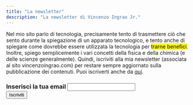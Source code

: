 ```yaml
---
title: "La newsletter"
description: "La newsletter di Vincenzo Ingrao Jr."
---
```


Nel mio sito parlo di tecnologia, precisamente tento di trasmettere ciò che sento durante la spiegazione di un apparato tecnologico, e tento anche di spiegare come dovrebbe essere utilizzata la tecnologia per <mark>trarne benefici</mark>.  
Inoltre, spiego semplicemente i vari concetti della fisica e della chimica (e delle scienze generalmente).
Quindi, iscriviti alla mia newsletter (associata al sito vincenzoingrao.com) per restare sempre aggiornato sulla pubblicazione dei contenuti. Puoi iscriverti anche da <a href="Https://tiny letter.com/vincenzoingraojr" target="_blank" title="La newsletter di Vincenzo Ingrao Jr.">qui</a>.
<h3 class="form-subtitle>Compila il seguente modulo per iscriverti alla newsletter.</h3>
<form action="https://tinyletter.com/vincenzoingraojr" method="post" target="popupwindow" onsubmit="window.open('https://tinyletter.com/vincenzoingraojr', 'popupwindow', 'scrollbars=yes,width=800,height=600');return true">
<div class="form-div">
<label class="form-label" for="email">Inserisci la tua email</label>
<input type="text" class="form-text" name="email" id="email"/><input type="hidden" value="1" name="embed"/>
</div>
<div class="form-div">
<input type="submit" class="form-button" value="Iscriviti"/>
</div>
</form>
         

